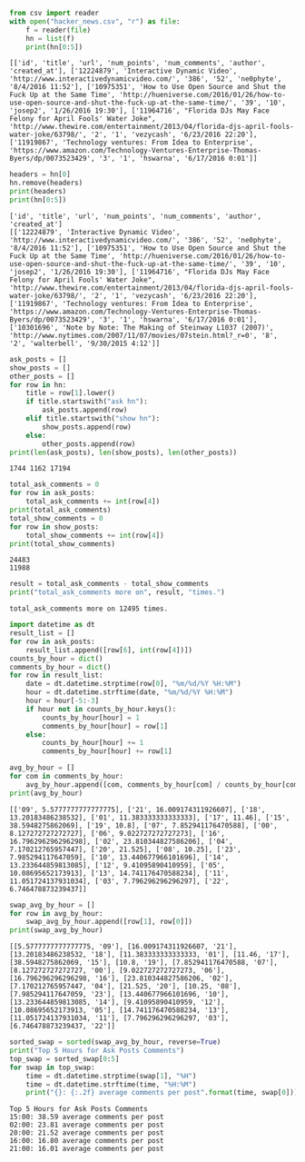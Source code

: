 

```python
from csv import reader
with open("hacker_news.csv", "r") as file:
    f = reader(file)
    hn = list(f)
    print(hn[0:5])
```

    [['id', 'title', 'url', 'num_points', 'num_comments', 'author', 'created_at'], ['12224879', 'Interactive Dynamic Video', 'http://www.interactivedynamicvideo.com/', '386', '52', 'ne0phyte', '8/4/2016 11:52'], ['10975351', 'How to Use Open Source and Shut the Fuck Up at the Same Time', 'http://hueniverse.com/2016/01/26/how-to-use-open-source-and-shut-the-fuck-up-at-the-same-time/', '39', '10', 'josep2', '1/26/2016 19:30'], ['11964716', "Florida DJs May Face Felony for April Fools' Water Joke", 'http://www.thewire.com/entertainment/2013/04/florida-djs-april-fools-water-joke/63798/', '2', '1', 'vezycash', '6/23/2016 22:20'], ['11919867', 'Technology ventures: From Idea to Enterprise', 'https://www.amazon.com/Technology-Ventures-Enterprise-Thomas-Byers/dp/0073523429', '3', '1', 'hswarna', '6/17/2016 0:01']]



```python
headers = hn[0]
hn.remove(headers)
print(headers)
print(hn[0:5])
```

    ['id', 'title', 'url', 'num_points', 'num_comments', 'author', 'created_at']
    [['12224879', 'Interactive Dynamic Video', 'http://www.interactivedynamicvideo.com/', '386', '52', 'ne0phyte', '8/4/2016 11:52'], ['10975351', 'How to Use Open Source and Shut the Fuck Up at the Same Time', 'http://hueniverse.com/2016/01/26/how-to-use-open-source-and-shut-the-fuck-up-at-the-same-time/', '39', '10', 'josep2', '1/26/2016 19:30'], ['11964716', "Florida DJs May Face Felony for April Fools' Water Joke", 'http://www.thewire.com/entertainment/2013/04/florida-djs-april-fools-water-joke/63798/', '2', '1', 'vezycash', '6/23/2016 22:20'], ['11919867', 'Technology ventures: From Idea to Enterprise', 'https://www.amazon.com/Technology-Ventures-Enterprise-Thomas-Byers/dp/0073523429', '3', '1', 'hswarna', '6/17/2016 0:01'], ['10301696', 'Note by Note: The Making of Steinway L1037 (2007)', 'http://www.nytimes.com/2007/11/07/movies/07stein.html?_r=0', '8', '2', 'walterbell', '9/30/2015 4:12']]



```python
ask_posts = []
show_posts = []
other_posts = []
for row in hn:
    title = row[1].lower()
    if title.startswith("ask hn"):
        ask_posts.append(row)
    elif title.startswith("show hn"):
        show_posts.append(row)
    else:
        other_posts.append(row)
print(len(ask_posts), len(show_posts), len(other_posts))
```

    1744 1162 17194



```python
total_ask_comments = 0
for row in ask_posts:
    total_ask_comments += int(row[4])
print(total_ask_comments)
total_show_comments = 0
for row in show_posts:
    total_show_comments += int(row[4])
print(total_show_comments)    
```

    24483
    11988



```python
result = total_ask_comments - total_show_comments
print("total_ask_comments more on", result, "times.")
```

    total_ask_comments more on 12495 times.



```python
import datetime as dt
result_list = []
for row in ask_posts:
    result_list.append([row[6], int(row[4])])
counts_by_hour = dict()
comments_by_hour = dict()
for row in result_list:
    date = dt.datetime.strptime(row[0], "%m/%d/%Y %H:%M")
    hour = dt.datetime.strftime(date, "%m/%d/%Y %H:%M")
    hour = hour[-5:-3]
    if hour not in counts_by_hour.keys():
        counts_by_hour[hour] = 1
        comments_by_hour[hour] = row[1]
    else:
        counts_by_hour[hour] += 1
        comments_by_hour[hour] += row[1]
```


```python
avg_by_hour = []
for com in comments_by_hour:
    avg_by_hour.append([com, comments_by_hour[com] / counts_by_hour[com]])
print(avg_by_hour)
```

    [['09', 5.5777777777777775], ['21', 16.009174311926607], ['18', 13.20183486238532], ['01', 11.383333333333333], ['17', 11.46], ['15', 38.5948275862069], ['19', 10.8], ['07', 7.852941176470588], ['00', 8.127272727272727], ['06', 9.022727272727273], ['16', 16.796296296296298], ['02', 23.810344827586206], ['04', 7.170212765957447], ['20', 21.525], ['08', 10.25], ['23', 7.985294117647059], ['10', 13.440677966101696], ['14', 13.233644859813085], ['12', 9.41095890410959], ['05', 10.08695652173913], ['13', 14.741176470588234], ['11', 11.051724137931034], ['03', 7.796296296296297], ['22', 6.746478873239437]]



```python
swap_avg_by_hour = []
for row in avg_by_hour:
    swap_avg_by_hour.append([row[1], row[0]])
print(swap_avg_by_hour)
```

    [[5.5777777777777775, '09'], [16.009174311926607, '21'], [13.20183486238532, '18'], [11.383333333333333, '01'], [11.46, '17'], [38.5948275862069, '15'], [10.8, '19'], [7.852941176470588, '07'], [8.127272727272727, '00'], [9.022727272727273, '06'], [16.796296296296298, '16'], [23.810344827586206, '02'], [7.170212765957447, '04'], [21.525, '20'], [10.25, '08'], [7.985294117647059, '23'], [13.440677966101696, '10'], [13.233644859813085, '14'], [9.41095890410959, '12'], [10.08695652173913, '05'], [14.741176470588234, '13'], [11.051724137931034, '11'], [7.796296296296297, '03'], [6.746478873239437, '22']]



```python
sorted_swap = sorted(swap_avg_by_hour, reverse=True)
print("Top 5 Hours for Ask Posts Comments")
top_swap = sorted_swap[0:5]
for swap in top_swap:
    time = dt.datetime.strptime(swap[1], "%H")
    time = dt.datetime.strftime(time, "%H:%M")
    print("{}: {:.2f} average comments per post".format(time, swap[0]))
```

    Top 5 Hours for Ask Posts Comments
    15:00: 38.59 average comments per post
    02:00: 23.81 average comments per post
    20:00: 21.52 average comments per post
    16:00: 16.80 average comments per post
    21:00: 16.01 average comments per post



```python

```
